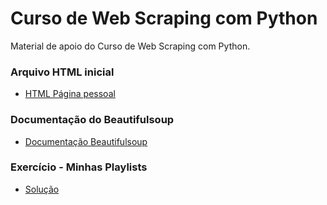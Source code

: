# Curso de Web Scraping com Python
Material de apoio do Curso de Web Scraping com Python.

### Arquivo HTML inicial
* [HTML Página pessoal](https://github.com/lucasfv1/pagina_pessoal_curso_web_scraping)

### Documentação do Beautifulsoup
* [Documentação Beautifulsoup](https://www.crummy.com/software/BeautifulSoup/bs4/doc/)

### Exercício - Minhas Playlists
* [Solução](https://github.com/lucasfv1/minhas_playlists_curso_web_scraping_solucao)
